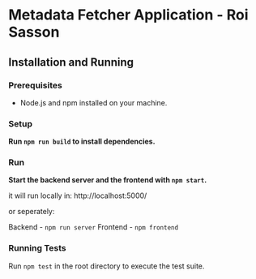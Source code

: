 # Metadata Fetcher Application - Roi Sasson

## Installation and Running

### Prerequisites
- Node.js and npm installed on your machine.

### Setup
**Run `npm run build` to install dependencies.**

### Run
**Start the backend server and the frontend with `npm start`.**

it will run locally in: http://localhost:5000/

or seperately:

Backend - `npm run server`
Frontend - `npm frontend`

### Running Tests
Run `npm test` in the root directory to execute the test suite.